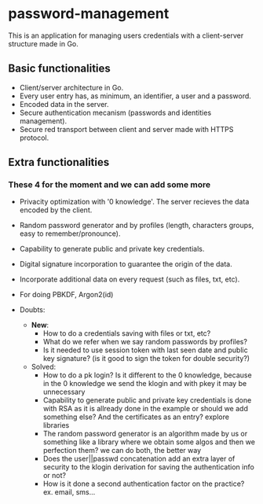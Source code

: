# password-management

This is an application for managing users credentials with a client-server structure made in Go.

## Basic functionalities

- Client/server architecture in Go.
- Every user entry has, as minimum, an identifier, a user and a password.
- Encoded data in the server.
- Secure authentication mecanism (passwords and identities management).
- Secure red transport between client and server made with HTTPS protocol.

## Extra functionalities
### These 4 for the moment and we can add some more

- Privacity optimization with '0 knowledge'. The server recieves the data encoded by the client.
- Random password generator and by profiles (length, characters groups, easy to remember/pronounce).
- Capability to generate public and private key credentials.
- Digital signature incorporation to guarantee the origin of the data.
- Incorporate additional data on every request (such as files, txt, etc).

- For doing PBKDF, Argon2(id)

- Doubts:
    - **New**:
        - How to do a credentials saving with files or txt, etc?
        - What do we refer when we say random passwords by profiles?
        - Is it needed to use session token with last seen date and public key signature? (is it good to sign the token for double security?)
    - Solved:
        - How to do a pk login? Is it different to the 0 knowledge, because in the 0 knowledge we send the klogin and with pkey it may be unnecessary
        - Capability to generate public and private key credentials is done with RSA as it is allready done in the example or should we add something else? And the certificates as an entry? explore libraries
        - The random password generator is an algorithm made by us or something like a library where we obtain some algos and then we perfection them? we can do both, the better way
        - Does the user||passwd concatenation add an extra layer of security to the klogin derivation for saving the authentication info or not?
        - How is it done a second authentication factor on the practice? ex. email, sms...
